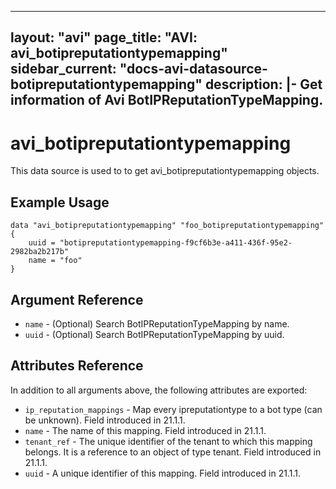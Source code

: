 <!--
    Copyright 2021 VMware, Inc.
    SPDX-License-Identifier: Mozilla Public License 2.0
-->
---
layout: "avi"
page_title: "AVI: avi_botipreputationtypemapping"
sidebar_current: "docs-avi-datasource-botipreputationtypemapping"
description: |-
  Get information of Avi BotIPReputationTypeMapping.
---

# avi_botipreputationtypemapping

This data source is used to to get avi_botipreputationtypemapping objects.

## Example Usage

```hcl
data "avi_botipreputationtypemapping" "foo_botipreputationtypemapping" {
    uuid = "botipreputationtypemapping-f9cf6b3e-a411-436f-95e2-2982ba2b217b"
    name = "foo"
}
```

## Argument Reference

* `name` - (Optional) Search BotIPReputationTypeMapping by name.
* `uuid` - (Optional) Search BotIPReputationTypeMapping by uuid.

## Attributes Reference

In addition to all arguments above, the following attributes are exported:

* `ip_reputation_mappings` - Map every ipreputationtype to a bot type (can be unknown). Field introduced in 21.1.1.
* `name` - The name of this mapping. Field introduced in 21.1.1.
* `tenant_ref` - The unique identifier of the tenant to which this mapping belongs. It is a reference to an object of type tenant. Field introduced in 21.1.1.
* `uuid` - A unique identifier of this mapping. Field introduced in 21.1.1.

